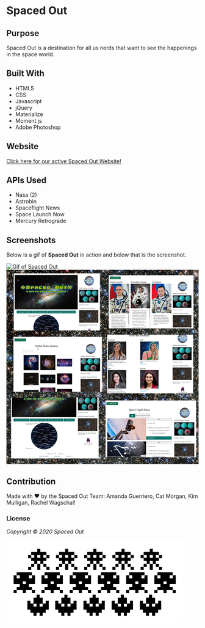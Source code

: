 # Spaced Out

## Purpose
Spaced Out is a destination for all us nerds that want to see the happenings in the space world. 

## Built With
* HTML5
* CSS
* Javascript
* jQuery
* Materialize
* Moment.js
* Adobe Photoshop

## Website
[Click here for our active Spaced Out Website!](https://rawagschal.github.io/spaced-out/ "SPACED OUT!")

## APIs Used
* Nasa (2)
* Astrobin
* Spaceflight News
* Space Launch Now
* Mercury Retrograde

## Screenshots
Below is a gif of __Spaced Out__ in action and below that is the screenshot.

<img src="assets/images/sitetour.gif" alt="Gif of Spaced Out"/>

<img src="./assets/images/spaceout-website-collage.png" alt="screen shot of Spaced Out"/>

## Contribution
Made with ❤️ by the Spaced Out Team:
Amanda Guerriero, Cat Morgan, Kim Mulligan, Rachel Wagschal!

### License
*Copyright ©️ 2020 Spaced Out*

<img src="./assets/images/invaders-header.png" alt="invaders border, thank you for viewing"/>
